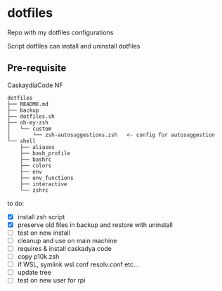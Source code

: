 # dotfiles

Repo with my dotfiles configurations

Script dotfiles can install and uninstall dotfiles

## Pre-requisite

CaskaydiaCode NF

```
dotfiles
├── README.md
├── backup
├── dotfiles.sh
├── oh-my-zsh
│   └── custom
│       └── zsh-autosuggestions.zsh   <- config for autosuggestion
└── shell
    ├── aliases
    ├── bash_profile
    ├── bashrc
    ├── colors
    ├── env
    ├── env_functions
    ├── interactive
    └── zshrc
```

to do:

- [x] install zsh script
- [x] preserve old files in backup and restore with uninstall
- [ ] test on new install
- [ ] cleanup and use on main machine
- [ ] requires & install caskadya code
- [ ] copy p10k.zsh
- [ ] if WSL, symlink wsl.conf resolv.conf etc...
- [ ] update tree
- [ ] test on new user for rpi

